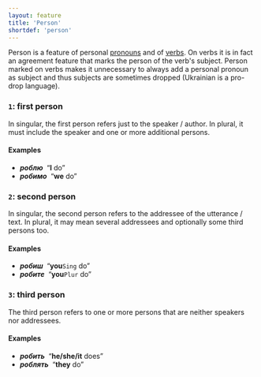 ```yaml
---
layout: feature
title: 'Person'
shortdef: 'person'
---
```


Person is a feature of personal [pronouns](uk-pos/PRON) and of [verbs](uk-pos/VERB). On verbs it is in fact an agreement feature that marks the person of the verb's subject. Person marked on verbs makes it unnecessary to always add a personal pronoun as subject and thus subjects are sometimes dropped (Ukrainian is a pro-drop language).

### <a name="1">`1`</a>: first person

In singular, the first person refers just to the speaker / author. In plural, it must include the speaker and one or more additional persons.

#### Examples

* _<b>роблю</b>&nbsp;_ “<b>I</b> do”
* _<b>робимо</b>&nbsp;_ “<b>we</b> do”

### <a name="2">`2`</a>: second person

In singular, the second person refers to the addressee of the utterance / text. In plural, it may mean several addressees and optionally some third persons too.

#### Examples

* _<b>робиш</b>&nbsp;_ “<b>you</b>`Sing` do”
* _<b>робите</b>&nbsp;_ “<b>you</b>`Plur` do”

### <a name="3">`3`</a>: third person

The third person refers to one or more persons that are neither speakers nor addressees.

#### Examples

* _<b>робить</b>&nbsp;_ “<b>he/she/it</b> does”
* _<b>роблять</b>&nbsp;_ “<b>they</b> do”

<!-- Interlanguage links updated Čt lis 12 09:43:05 CET 2020 -->
